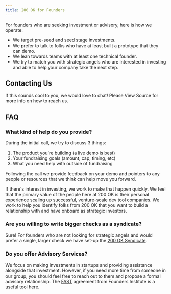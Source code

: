 ```yaml
---
title: 200 OK for Founders
---
```

For founders who are seeking investment or advisory, here is how we operate:

* We target pre-seed and seed stage investments.
* We prefer to talk to folks who have at least built a prototype that they can demo.
* We lean towards teams with at least one technical founder.
* We try to match you with strategic angels who are interested in investing and able to help your company take the next step.

## Contacting Us

If this sounds cool to you, we would love to chat! Please <span class="highlight">View Source</span> for more info on how to reach us.

<!--

Please make a POST to https://200ok.vc/api and pass the following parameters:

name | string | your full name
email | string | a valid email address
startup | string | the name of your startup
need_help_with | string | must be one of the following: ${ skills.map((s) => s.name).join(', ') }
one_liner | string | literally just one sentence on what your startup does, don't over think it :)

We will be in touch!

P.S.

The code for this web app is open-source and can be found at: https://github.com/200ok-vc/200ok.vc

-->

## FAQ
### What kind of help do you provide?

During the initial call, we try to discuss 3 things:

1. The product you're building (a live demo is best)
2. Your fundraising goals (amount, cap, timing, etc)
3. What you need help with outside of fundraising

Following the call we provide feedback on your demo and pointers to any people or resources that we think can help move you forward.

If there's interest in investing, we work to make that happen quickly. We feel that the primary value of the people here at 200 OK is their personal experience scaling up successful, venture-scale dev tool companies. We work to help you identify folks from 200 OK that you want to build a relationship with and have onboard as strategic investors.

### Are you willing to write bigger checks as a syndicate?

Sure! For founders who are not looking for strategic angels and would prefer a single, larger check we have set-up the [200 OK Syndicate](/syndicate).  

### Do you offer Advisory Services?

We focus on making investments in startups and providing assistance alongside that investment. However, if you need more time from someone in our group, you should feel free to reach out to them and propose a formal advisory relationship. The [FAST](https://fi.co/fast) agreement from Founders Institute is a useful tool here.
